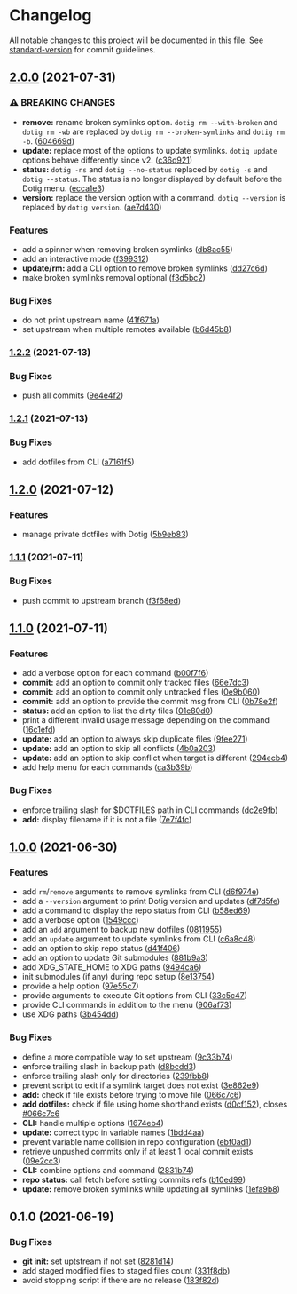 # Changelog

All notable changes to this project will be documented in this file. See [standard-version](https://github.com/conventional-changelog/standard-version) for commit guidelines.

## [2.0.0](https://github.com/ArmandPhilippot/dotig/compare/v1.2.2...v2.0.0) (2021-07-31)


### ⚠ BREAKING CHANGES

* **remove:** rename broken symlinks option. `dotig rm --with-broken` and `dotig rm -wb` are replaced by `dotig rm --broken-symlinks` and `dotig rm -b`. ([604669d](https://github.com/ArmandPhilippot/dotig/commit/604669dade9d43c604fa28bc87eeb74ad21dba73))
* **update:** replace most of the options to update symlinks. `dotig update` options behave differently since v2. ([c36d921](https://github.com/ArmandPhilippot/dotig/commit/c36d9216a9999d09d2f74cc3888c6b726fe46a2f))
* **status:** `dotig -ns` and `dotig --no-status` replaced by `dotig -s` and `dotig --status`. The status is no longer displayed by default before the Dotig menu. ([ecca1e3](https://github.com/ArmandPhilippot/dotig/commit/ecca1e34597112df566ef0466e5daf0235ad0bd9))
* **version:** replace the version option with a command. `dotig --version` is replaced by `dotig version`. ([ae7d430](https://github.com/ArmandPhilippot/dotig/commit/ae7d430c69adefe0af73b21819daf506c0c79b4c))

### Features

* add a spinner when removing broken symlinks ([db8ac55](https://github.com/ArmandPhilippot/dotig/commit/db8ac55eb31f0b2672acb138d29068043d3fb8b8))
* add an interactive mode ([f399312](https://github.com/ArmandPhilippot/dotig/commit/f399312c2109bc04ea55c31bd1cf8708851d4806))
* **update/rm:** add a CLI option to remove broken symlinks ([dd27c6d](https://github.com/ArmandPhilippot/dotig/commit/dd27c6d33f88b0541375081092327d58d40ec9ca))
* make broken symlinks removal optional ([f3d5bc2](https://github.com/ArmandPhilippot/dotig/commit/f3d5bc2b7ba9aa66309f950e0d77c7f2c90f09a0))


### Bug Fixes

* do not print upstream name ([41f671a](https://github.com/ArmandPhilippot/dotig/commit/41f671ae50242e207fd9531d9a5285a4a02aa68c))
* set upstream when multiple remotes available ([b6d45b8](https://github.com/ArmandPhilippot/dotig/commit/b6d45b85696b946b373bab3e6bce376d70feb174))


### [1.2.2](https://github.com/ArmandPhilippot/dotig/compare/v1.2.1...v1.2.2) (2021-07-13)


### Bug Fixes

* push all commits ([9e4e4f2](https://github.com/ArmandPhilippot/dotig/commit/9e4e4f2fdd7e386e22052aebf41345410188b45b))

### [1.2.1](https://github.com/ArmandPhilippot/dotig/compare/v1.2.0...v1.2.1) (2021-07-13)


### Bug Fixes

* add dotfiles from CLI ([a7161f5](https://github.com/ArmandPhilippot/dotig/commit/a7161f5c88b2e3e5c1d8375ef94f7af1fc0b6747))

## [1.2.0](https://github.com/ArmandPhilippot/dotig/compare/v1.1.1...v1.2.0) (2021-07-12)


### Features

* manage private dotfiles with Dotig ([5b9eb83](https://github.com/ArmandPhilippot/dotig/commit/5b9eb83e54e11216f0d20abf16d75c1395942487))

### [1.1.1](https://github.com/ArmandPhilippot/dotig/compare/v1.1.0...v1.1.1) (2021-07-11)


### Bug Fixes

* push commit to upstream branch ([f3f68ed](https://github.com/ArmandPhilippot/dotig/commit/f3f68edacaba028a0cdd10a6239dbaca9d4d3b46))

## [1.1.0](https://github.com/ArmandPhilippot/dotig/compare/v1.0.0...v1.1.0) (2021-07-11)


### Features

* add a verbose option for each command ([b00f7f6](https://github.com/ArmandPhilippot/dotig/commit/b00f7f62daaf868108e7a98e0ca0fb9cb107cf47))
* **commit:** add an option to commit only tracked files ([66e7dc3](https://github.com/ArmandPhilippot/dotig/commit/66e7dc3cec545330554b30065428604bcec40812))
* **commit:** add an option to commit only untracked files ([0e9b060](https://github.com/ArmandPhilippot/dotig/commit/0e9b0603e35288931b58de90a8bf6ed297646d70))
* **commit:** add an option to provide the commit msg from CLI ([0b78e2f](https://github.com/ArmandPhilippot/dotig/commit/0b78e2fcaac8dcb7ad4c654084fbe808592e6abb))
* **status:** add an option to list the dirty files ([01c80d0](https://github.com/ArmandPhilippot/dotig/commit/01c80d08a7dcf950dfbe6f08ebff13557775ba26))
* print a different invalid usage message depending on the command ([16c1efd](https://github.com/ArmandPhilippot/dotig/commit/16c1efda8cc24826911e055f44f5533254bc5682))
* **update:** add an option to always skip duplicate files ([9fee271](https://github.com/ArmandPhilippot/dotig/commit/9fee27123e935acf2f50d916d97a4596fac1e886))
* **update:** add an option to skip all conflicts ([4b0a203](https://github.com/ArmandPhilippot/dotig/commit/4b0a203b909a72f2c73b34f05514aca90febea6b))
* **update:** add an option to skip conflict when target is different ([294ecb4](https://github.com/ArmandPhilippot/dotig/commit/294ecb48996fc24ce837bb381cfb17084da18b20))
* add help menu for each commands ([ca3b39b](https://github.com/ArmandPhilippot/dotig/commit/ca3b39ba0367fabea24346c25b62867ccad9fc82))


### Bug Fixes

* enforce trailing slash for $DOTFILES path in CLI commands ([dc2e9fb](https://github.com/ArmandPhilippot/dotig/commit/dc2e9fb90aa8abb0f440369d809467f4694acab2))
* **add:** display filename if it is not a file ([7e7f4fc](https://github.com/ArmandPhilippot/dotig/commit/7e7f4fcd59361d2945ddbe6b6160dbd0a49ad7da))

## [1.0.0](https://github.com/ArmandPhilippot/dotig/compare/v0.1.0...v1.0.0) (2021-06-30)


### Features

* add `rm`/`remove` arguments to remove symlinks from CLI ([d6f974e](https://github.com/ArmandPhilippot/dotig/commit/d6f974ee1b9774ea6faf597152356872a1014194))
* add a `--version` argument to print Dotig version and updates ([df7d5fe](https://github.com/ArmandPhilippot/dotig/commit/df7d5fed083eb825e5cf7c1add779dcfa03b0a4d))
* add a command to display the repo status from CLI ([b58ed69](https://github.com/ArmandPhilippot/dotig/commit/b58ed691c48c5dec0e7e1bc0e9f03a10f17f9d45))
* add a verbose option ([1549ccc](https://github.com/ArmandPhilippot/dotig/commit/1549ccce9988a130ca759cdf1ae834c9a98caecf))
* add an `add` argument to backup new dotfiles ([0811955](https://github.com/ArmandPhilippot/dotig/commit/08119559d817400005f12d3dd14a53a192e283a7))
* add an `update` argument to update symlinks from CLI ([c6a8c48](https://github.com/ArmandPhilippot/dotig/commit/c6a8c4889aa901a1eb61db2fe3d81bf5b9ea8252))
* add an option to skip repo status ([d41f406](https://github.com/ArmandPhilippot/dotig/commit/d41f406aeb31624b2bceca0486be6fc6484c2a0d))
* add an option to update Git submodules ([881b9a3](https://github.com/ArmandPhilippot/dotig/commit/881b9a36faded9ceb4ceeceb1c2fa41cdfe84bf8))
* add XDG_STATE_HOME to XDG paths ([9494ca6](https://github.com/ArmandPhilippot/dotig/commit/9494ca63dd477fe7527cec7b1525e663d4e9e044))
* init submodules (if any) during repo setup ([8e13754](https://github.com/ArmandPhilippot/dotig/commit/8e13754789bbc43cc99031f38c87d224ee3190f9))
* provide a help option ([97e55c7](https://github.com/ArmandPhilippot/dotig/commit/97e55c728ef89b45d6bc0a4cf8c90f77b388bc7d))
* provide arguments to execute Git options from CLI ([33c5c47](https://github.com/ArmandPhilippot/dotig/commit/33c5c47300e6042d790b7473ade9a7553f5e5312))
* provide CLI commands in addition to the menu ([906af73](https://github.com/ArmandPhilippot/dotig/commit/906af7364ac37e53523a03f3d98ab50ea54ccff0))
* use XDG paths ([3b454dd](https://github.com/ArmandPhilippot/dotig/commit/3b454ddc8b08d8ccc1a60415ce033f097d0545e2))


### Bug Fixes

* define a more compatible way to set upstream ([9c33b74](https://github.com/ArmandPhilippot/dotig/commit/9c33b74d2d92534b5f06a2dc26da305006ab8be0))
* enforce trailing slash in backup path ([d8bcdd3](https://github.com/ArmandPhilippot/dotig/commit/d8bcdd3bb4425d4237b015975719422378eb6e21))
* enforce trailing slash only for directories ([239fbb8](https://github.com/ArmandPhilippot/dotig/commit/239fbb8766614f761d21c13649ebb62b07c7eefd))
* prevent script to exit if a symlink target does not exist ([3e862e9](https://github.com/ArmandPhilippot/dotig/commit/3e862e9b08afb18a24f234aaabaea815d2090c28))
* **add:** check if file exists before trying to move file ([066c7c6](https://github.com/ArmandPhilippot/dotig/commit/066c7c6324e1ca751e6740e829ea414fa2a4fb88))
* **add dotfiles:** check if file using home shorthand exists ([d0cf152](https://github.com/ArmandPhilippot/dotig/commit/d0cf1521f80968ae3bcc7e338cb5815df211ba25)), closes [#066c7c6](https://github.com/ArmandPhilippot/dotig/issues/066c7c6)
* **CLI:** handle multiple options ([1674eb4](https://github.com/ArmandPhilippot/dotig/commit/1674eb499abc6b0bc374e0600e5135208de480ab))
* **update:** correct typo in variable names ([1bdd4aa](https://github.com/ArmandPhilippot/dotig/commit/1bdd4aaee09b471d9718e4f8f936135c9e89b05b))
* prevent variable name collision in repo configuration ([ebf0ad1](https://github.com/ArmandPhilippot/dotig/commit/ebf0ad1dc1258ab2525d8cb7cdf95867eb8e561b))
* retrieve unpushed commits only if at least 1 local commit exists ([09e2cc3](https://github.com/ArmandPhilippot/dotig/commit/09e2cc3ab619b52660abf4960d999b65009ea8e0))
* **CLI:** combine options and command ([2831b74](https://github.com/ArmandPhilippot/dotig/commit/2831b744fec4051b2595be2c8ea4b2f204e54ba8))
* **repo status:** call fetch before setting commits refs ([b10ed99](https://github.com/ArmandPhilippot/dotig/commit/b10ed995940cac174dedc09901141504778cae69))
* **update:** remove broken symlinks while updating all symlinks ([1efa9b8](https://github.com/ArmandPhilippot/dotig/commit/1efa9b8302470156a213eb7671c3eff98253894b))

## 0.1.0 (2021-06-19)


### Bug Fixes

* **git init:** set uptstream if not set ([8281d14](https://github.com/ArmandPhilippot/dotig/commit/8281d14ad5951c407e04ce87cdac6ba9b5ece0e3))
* add staged modified files to staged files count ([331f8db](https://github.com/ArmandPhilippot/dotig/commit/331f8db3c43625fee7d6e52230491276f8d3f0e6))
* avoid stopping script if there are no release ([183f82d](https://github.com/ArmandPhilippot/dotig/commit/183f82dcb20126bc4d871647dd79e5f515ded7b3))
